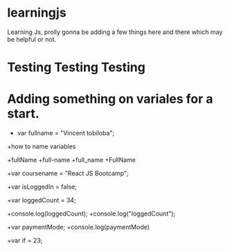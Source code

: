 # learningjs
Learning Js, prolly gonna be adding a few things here and there which may be helpful or not.
# Testing Testing Testing

# Adding something on variales for a start.

+ var fullname = "Vincent tobiloba";

+how to name variables

+fullName
+full-name
+full_name
+FullName

+var coursename = "React JS Bootcamp";

+var isLoggedIn = false;

+var loggedCount = 34;

+console.log(loggedCount);
+console.log("loggedCount");

+var paymentMode;
+console.log(paymentMode)

+var if = 23;
